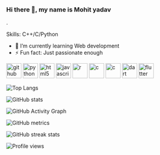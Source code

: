 ### Hi there 👋, my name is Mohit yadav
.

Skills: C++/C/Python

- 🌱 I’m currently learning Web development 
- ⚡ Fun fact: Just passionate enough 


[<img src='https://cdn.jsdelivr.net/npm/simple-icons@3.0.1/icons/github.svg' alt='github' height='40'>](https://github.com/mohityadav0903)  [<img src='https://cdn.jsdelivr.net/npm/simple-icons@3.0.1/icons/python.svg' alt='python' height='40'>](.)  [<img src='https://cdn.jsdelivr.net/npm/simple-icons@3.0.1/icons/html5.svg' alt='html5' height='40'>](.)  [<img src='https://cdn.jsdelivr.net/npm/simple-icons@3.0.1/icons/javascript.svg' alt='javascript' height='40'>](.)  [<img src='https://cdn.jsdelivr.net/npm/simple-icons@3.0.1/icons/r.svg' alt='r' height='40'>](.)  [<img src='https://cdn.jsdelivr.net/npm/simple-icons@3.0.1/icons/c.svg' alt='c' height='40'>](.)  [<img src='https://cdn.jsdelivr.net/npm/simple-icons@3.0.1/icons/c.svg' alt='c' height='40'>](.)  [<img src='https://cdn.jsdelivr.net/npm/simple-icons@3.0.1/icons/dart.svg' alt='dart' height='40'>](.)  [<img src='https://cdn.jsdelivr.net/npm/simple-icons@3.0.1/icons/flutter.svg' alt='flutter' height='40'>](.)  



![Top Langs](https://github-readme-stats.vercel.app/api/top-langs/?username=mohityadav0903)

![GitHub stats](https://github-readme-stats.vercel.app/api?username=mohityadav0903&show_icons=true)

![GitHub Activity Graph](https://activity-graph.herokuapp.com/graph?username=mohityadav0903)

![GitHub metrics](https://metrics.lecoq.io/mohityadav0903)  

![GitHub streak stats](https://github-readme-streak-stats.herokuapp.com/?user=mohityadav0903)

![Profile views](https://gpvc.arturio.dev/mohityadav0903)  
